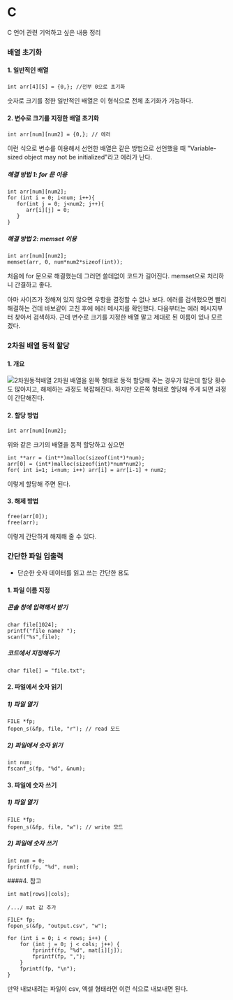 # C
C 언어 관련 기억하고 싶은 내용 정리

### 배열 초기화
#### 1. 일반적인 배열
```
int arr[4][5] = {0,}; //전부 0으로 초기화
```
숫자로 크기를 정한 일반적인 배열은 이 형식으로 전체 초기화가 가능하다.
#### 2. 변수로 크기를 지정한 배열 초기화
```
int arr[num][num2] = {0,}; // 에러
```
이런 식으로 변수를 이용해서 선언한 배열은 같은 방법으로 선언했을 때
"Variable-sized object may not be initialized"라고 에러가 난다.
##### 해결 방법 1: for 문 이용
```
int arr[num][num2];
for (int i = 0; i<num; i++){
   for(int j = 0; j<num2; j++){
      arr[i][j] = 0;
   }
}
```
##### 해결 방법 2: memset 이용
```
int arr[num][num2];
memset(arr, 0, num*num2*sizeof(int));
```
처음에 for 문으로 해결했는데 그러면 쓸데없이 코드가 길어진다.
memset으로 처리하니 간결하고 좋다.

아마 사이즈가 정해져 있지 않으면 우항을 결정할 수 없나 보다.
에러를 검색했으면 빨리 해결하는 건데 바보같이 고친 후에 에러 메시지를 확인했다.
다음부터는 에러 메시지부터 찾아서 검색하자.
근데 변수로 크기를 지정한 배열 말고 제대로 된 이름이 있나 모르겠다.

### 2차원 배열 동적 할당
#### 1. 개요
![2차원동적배열](https://user-images.githubusercontent.com/66747535/100061624-ae934000-2e71-11eb-92f4-8cb4ce2467a6.png)
2차원 배열을 왼쪽 형태로 동적 할당해 주는 경우가 많은데
할당 횟수도 많아지고, 해제하는 과정도 복잡해진다.
하지만 오른쪽 형태로 할당해 주게 되면 과정이 간단해진다.

#### 2. 할당 방법
```
int arr[num][num2];
```
위와 같은 크기의 배열을 동적 할당하고 싶으면
```
int **arr = (int**)malloc(sizeof(int*)*num);
arr[0] = (int*)malloc(sizeof(int)*num*num2);
for( int i=1; i<num; i++) arr[i] = arr[i-1] + num2;
```
이렇게 할당해 주면 된다.

#### 3. 해제 방법
```
free(arr[0]);
free(arr);
```
이렇게 간단하게 해제해 줄 수 있다.

### 간단한 파일 입출력
* 단순한 숫자 데이터를 읽고 쓰는 간단한 용도

#### 1. 파일 이름 지정
##### 콘솔 창에 입력해서 받기
```
char file[1024];
printf("file name? ");
scanf("%s",file);
```
##### 코드에서 지정해두기
```
char file[] = "file.txt";
```
#### 2. 파일에서 숫자 읽기
##### 1) 파일 열기
```
FILE *fp;
fopen_s(&fp, file, "r"); // read 모드
```
##### 2) 파일에서 숫자 읽기
```
int num;
fscanf_s(fp, "%d", &num);
```
#### 3. 파일에 숫자 쓰기
##### 1) 파일 열기
```
FILE *fp;
fopen_s(&fp, file, "w"); // write 모드
```
##### 2) 파일에 숫자 쓰기
```
int num = 0;
fprintf(fp, "%d", num);
```

####4. 참고
```
int mat[rows][cols];

/.../ mat 값 추가

FILE* fp;
fopen_s(&fp, "output.csv", "w");

for (int i = 0; i < rows; i++) {
    for (int j = 0; j < cols; j++) {
        fprintf(fp, "%d", mat[i][j]);
        fprintf(fp, ",");
    }
    fprintf(fp, "\n");
}
```
만약 내보내려는 파일이 csv, 엑셀 형태라면 이런 식으로 내보내면 된다.
